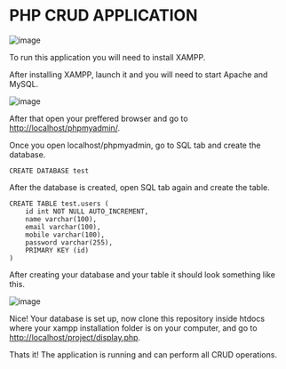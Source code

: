 # PHP CRUD APPLICATION

![image](https://user-images.githubusercontent.com/63637814/236637457-41b3929f-09b6-4e40-8510-142544fd07bc.png)

To run this application you will need to install XAMPP.

After installing XAMPP, launch it and you will need to start Apache and MySQL.

![image](https://user-images.githubusercontent.com/63637814/236637022-752b3c50-e643-489a-94d9-a2ad685264f3.png)

After that open your preffered browser and go to [http://localhost/phpmyadmin/](http://localhost/phpmyadmin/).

Once you open localhost/phpmyadmin, go to SQL tab and create the database.

```
CREATE DATABASE test
```

After the database is created, open SQL tab again and create the table.

```
CREATE TABLE test.users (
    id int NOT NULL AUTO_INCREMENT,
    name varchar(100),
    email varchar(100),
    mobile varchar(100),
    password varchar(255),
    PRIMARY KEY (id)
)
```

After creating your database and your table it should look something like this.

![image](https://user-images.githubusercontent.com/63637814/236637303-0c6703ac-83dc-4578-b7b6-37d563971df6.png)

Nice! Your database is set up, now clone this repository inside htdocs where your xampp installation folder is on your computer,
and go to [http://localhost/project/display.php](http://localhost/project/display.php).

Thats it! The application is running and can perform all CRUD operations.
